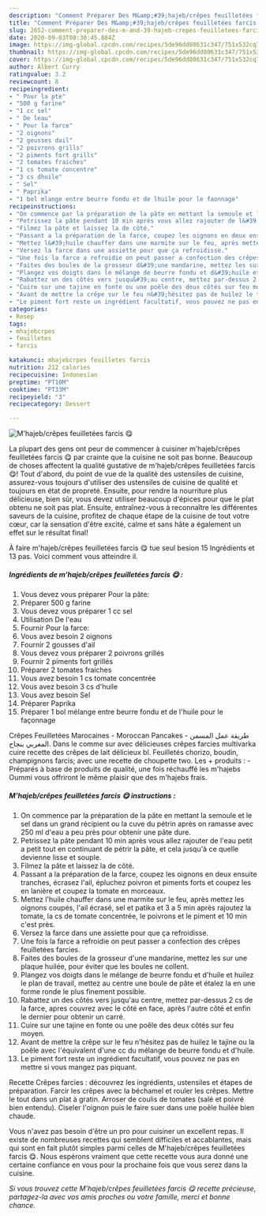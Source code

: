 ```yaml
---
description: "Comment Préparer Des M&amp;#39;hajeb/crêpes feuilletées farcis 😋"
title: "Comment Préparer Des M&amp;#39;hajeb/crêpes feuilletées farcis 😋"
slug: 2652-comment-preparer-des-m-and-39-hajeb-crepes-feuilletees-farcis
date: 2020-09-03T00:30:45.884Z
image: https://img-global.cpcdn.com/recipes/5de96dd80631c347/751x532cq70/mhajebcrepes-feuilletees-farcis-😋-photo-principale-de-la-recette.jpg
thumbnail: https://img-global.cpcdn.com/recipes/5de96dd80631c347/751x532cq70/mhajebcrepes-feuilletees-farcis-😋-photo-principale-de-la-recette.jpg
cover: https://img-global.cpcdn.com/recipes/5de96dd80631c347/751x532cq70/mhajebcrepes-feuilletees-farcis-😋-photo-principale-de-la-recette.jpg
author: Albert Curry
ratingvalue: 3.2
reviewcount: 8
recipeingredient:
- " Pour la pte"
- "500 g farine"
- "1 cc sel"
- " De leau"
- " Pour la farce"
- "2 oignons"
- "2 gousses dail"
- "2 poivrons grills"
- "2 piments fort grills"
- "2 tomates fraiches"
- "1 cs tomate concentre"
- "3 cs dhuile"
- " Sel"
- " Paprika"
- "1 bol mlange entre beurre fondu et de lhuile pour le faonnage"
recipeinstructions:
- "On commence par la préparation de la pâte en mettant la semoule et le sel dans un grand récipient ou la cuve du pétrin après on ramasse avec 250 ml d&#39;eau a peu près pour obtenir une pâte dure."
- "Petrissez la pâte pendant 10 min après vous allez rajouter de l&#39;eau petit a petit tout en continuant de pétrir la pâte, et cela jusqu&#39;à ce quelle devienne lisse et souple."
- "Filmez la pâte et laissez la de côté."
- "Passant a la préparation de la farce, coupez les oignons en deux ensuite tranches, écrasez l&#39;ail, épluchez poivron et piments forts et coupez les en lanière et coupez la tomate en morceaux."
- "Mettez l&#39;huile chauffer dans une marmite sur le feu, après mettez les oignons coupés, l&#39;ail écrasé, sel et patika et 3 a 5 min après rajoutez la tomate, la cs de tomate concentrée, le poivrons et le piment et 10 min c&#39;est près."
- "Versez la farce dans une assiette pour que ça refroidisse."
- "Une fois la farce a refroidie on peut passer a confection des crêpes feuilletées farcies."
- "Faites des boules de la grosseur d&#39;une mandarine, mettez les sur une plaque huilée, pour éviter que les boules ne collent."
- "Plangez vos doigts dans le mélange de beurre fondu et d&#39;huile et huilez le plan de travail, mettez au centre une boule de pâte et étalez la en une forme ronde le plus finement possible."
- "Rabattez un des côtés vers jusqu&#39;au centre, mettez par-dessus 2 cs de la farce, apres couvrez avec le côté en face, après l&#39;autre côté et enfin le dernier pour obtenir un carré."
- "Cuire sur une tajine en fonte ou une poêle des deux côtés sur feu moyen."
- "Avant de mettre la crêpe sur le feu n&#39;hésitez pas de huilez le tajine ou la poêle avec l&#39;équivalent d&#39;une cc du mélange de beurre fondu et d&#39;huile."
- "Le piment fort reste un ingrédient facultatif, vous pouvez ne pas en mettre si vous mangez pas piquant."
categories:
- Resep
tags:
- mhajebcrpes
- feuilletes
- farcis

katakunci: mhajebcrpes feuilletes farcis 
nutrition: 212 calories
recipecuisine: Indonesian
preptime: "PT10M"
cooktime: "PT33M"
recipeyield: "3"
recipecategory: Dessert

---
```



![M&#39;hajeb/crêpes feuilletées farcis 😋](https://img-global.cpcdn.com/recipes/5de96dd80631c347/751x532cq70/mhajebcrepes-feuilletees-farcis-😋-photo-principale-de-la-recette.jpg)

La plupart des gens ont peur de commencer à cuisiner m&#39;hajeb/crêpes feuilletées farcis 😋 par crainte que la cuisine ne soit pas bonne. Beaucoup de choses affectent la qualité gustative de m&#39;hajeb/crêpes feuilletées farcis 😋! Tout d'abord, du point de vue de la qualité des ustensiles de cuisine, assurez-vous toujours d'utiliser des ustensiles de cuisine de qualité et toujours en état de propreté. Ensuite, pour rendre la nourriture plus délicieuse, bien sûr, vous devez utiliser beaucoup d'épices pour que le plat obtenu ne soit pas plat. Ensuite, entraînez-vous à reconnaître les différentes saveurs de la cuisine, profitez de chaque étape de la cuisine de tout votre cœur, car la sensation d'être excité, calme et sans hâte a également un effet sur le résultat final!

<!--inarticleads1-->

À faire m&#39;hajeb/crêpes feuilletées farcis 😋 tue seul besion 15 Ingrédients et 13 pas. Voici comment vous atteindre il.

##### Ingrédients de m&#39;hajeb/crêpes feuilletées farcis 😋 :

1. Vous devez vous préparer  Pour la pâte:
1. Préparer 500 g farine
1. Vous devez vous préparer 1 cc sel
1. Utilisation  De l&#39;eau
1. Fournir  Pour la farce:
1. Vous avez besoin 2 oignons
1. Fournir 2 gousses d&#39;ail
1. Vous devez vous préparer 2 poivrons grillés
1. Fournir 2 piments fort grillés
1. Préparer 2 tomates fraiches
1. Vous avez besoin 1 cs tomate concentrée
1. Vous avez besoin 3 cs d&#39;huile
1. Vous avez besoin  Sel
1. Préparer  Paprika
1. Préparer 1 bol mélange entre beurre fondu et de l&#39;huile pour le façonnage


Crêpes Feuilletées Marocaines - Moroccan Pancakes - طريقة عمل المسمن المغربي بنجاح. Dans le comme sur avec délicieuses crêpes farcies multivarka cuire recette des crêpes de lait délicieux bl. Feuilletés chorizo, boudin, champignons farcis; avec une recette de choupette two. Les + produits : - Préparés à base de produits de qualité, une fois réchauffé les m&#39;hajebs Oummi vous offriront le même plaisir que des m&#39;hajebs frais. 

<!--inarticleads2-->

##### M&#39;hajeb/crêpes feuilletées farcis 😋 instructions :

1. On commence par la préparation de la pâte en mettant la semoule et le sel dans un grand récipient ou la cuve du pétrin après on ramasse avec 250 ml d&#39;eau a peu près pour obtenir une pâte dure.
1. Petrissez la pâte pendant 10 min après vous allez rajouter de l&#39;eau petit a petit tout en continuant de pétrir la pâte, et cela jusqu&#39;à ce quelle devienne lisse et souple.
1. Filmez la pâte et laissez la de côté.
1. Passant a la préparation de la farce, coupez les oignons en deux ensuite tranches, écrasez l&#39;ail, épluchez poivron et piments forts et coupez les en lanière et coupez la tomate en morceaux.
1. Mettez l&#39;huile chauffer dans une marmite sur le feu, après mettez les oignons coupés, l&#39;ail écrasé, sel et patika et 3 a 5 min après rajoutez la tomate, la cs de tomate concentrée, le poivrons et le piment et 10 min c&#39;est près.
1. Versez la farce dans une assiette pour que ça refroidisse.
1. Une fois la farce a refroidie on peut passer a confection des crêpes feuilletées farcies.
1. Faites des boules de la grosseur d&#39;une mandarine, mettez les sur une plaque huilée, pour éviter que les boules ne collent.
1. Plangez vos doigts dans le mélange de beurre fondu et d&#39;huile et huilez le plan de travail, mettez au centre une boule de pâte et étalez la en une forme ronde le plus finement possible.
1. Rabattez un des côtés vers jusqu&#39;au centre, mettez par-dessus 2 cs de la farce, apres couvrez avec le côté en face, après l&#39;autre côté et enfin le dernier pour obtenir un carré.
1. Cuire sur une tajine en fonte ou une poêle des deux côtés sur feu moyen.
1. Avant de mettre la crêpe sur le feu n&#39;hésitez pas de huilez le tajine ou la poêle avec l&#39;équivalent d&#39;une cc du mélange de beurre fondu et d&#39;huile.
1. Le piment fort reste un ingrédient facultatif, vous pouvez ne pas en mettre si vous mangez pas piquant.


Recette Crêpes farcies : découvrez les ingrédients, ustensiles et étapes de préparation. Farcir les crêpes avec la béchamel et rouler les crêpes. Mettre le tout dans un plat à gratin. Arroser de coulis de tomates (salé et poivré bien entendu). Ciseler l&#39;oignon puis le faire suer dans une poêle huilée bien chaude. 

<!--inarticleads1-->

<p>
Vous n'avez pas besoin d'être un pro pour cuisiner un excellent repas. Il existe de nombreuses recettes qui semblent difficiles et accablantes, mais qui sont en fait plutôt simples parmi celles de M&#39;hajeb/crêpes feuilletées farcis 😋. Nous espérons vraiment que cette recette vous aura donné une certaine confiance en vous pour la prochaine fois que vous serez dans la cuisine.
</p>

<p>
<i>Si vous trouvez cette M&#39;hajeb/crêpes feuilletées farcis 😋 recette précieuse, partagez-la avec vos amis proches ou votre famille, merci et bonne chance.</i>
</p>
